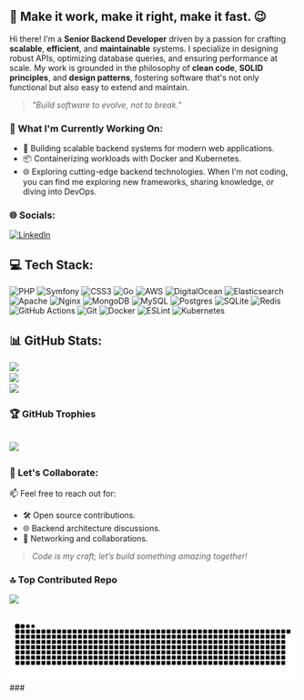 
## 👋 Make it work, make it right, make it fast. :wink:
Hi there! I'm a **Senior Backend Developer** driven by a passion for crafting **scalable**, **efficient**, and **maintainable** systems. I specialize in designing robust APIs, optimizing database queries, and ensuring performance at scale. My work is grounded in the philosophy of **clean code**, **SOLID principles**, and **design patterns**, fostering software that's not only functional but also easy to extend and maintain.
> _"Build software to evolve, not to break."_

### 🌱 **What I'm Currently Working On**:
- 🚀 Building scalable backend systems for modern web applications.
- 📦 Containerizing workloads with Docker and Kubernetes.
- 🌐 Exploring cutting-edge backend technologies.
When I'm not coding, you can find me exploring new frameworks, sharing knowledge, or diving into DevOps.


### 🌐 Socials:
[![LinkedIn](https://img.shields.io/badge/LinkedIn-%230077B5.svg?logo=linkedin&logoColor=white)](https://linkedin.com/in/brahim-rizq)



## 💻 Tech Stack:
![PHP](https://img.shields.io/badge/php-%23777BB4.svg?style=for-the-badge&logo=php&logoColor=white) ![Symfony](https://img.shields.io/badge/symfony-%23000000.svg?style=for-the-badge&logo=symfony&logoColor=white) ![CSS3](https://img.shields.io/badge/css3-%231572B6.svg?style=for-the-badge&logo=css3&logoColor=white) ![Go](https://img.shields.io/badge/go-%2300ADD8.svg?style=for-the-badge&logo=go&logoColor=white) ![AWS](https://img.shields.io/badge/AWS-%23FF9900.svg?style=for-the-badge&logo=amazon-aws&logoColor=white) ![DigitalOcean](https://img.shields.io/badge/DigitalOcean-%230167ff.svg?style=for-the-badge&logo=digitalOcean&logoColor=white) ![Elasticsearch](https://img.shields.io/badge/elasticsearch-%230377CC.svg?style=for-the-badge&logo=elasticsearch&logoColor=white) ![Apache](https://img.shields.io/badge/apache-%23D42029.svg?style=for-the-badge&logo=apache&logoColor=white) ![Nginx](https://img.shields.io/badge/nginx-%23009639.svg?style=for-the-badge&logo=nginx&logoColor=white) ![MongoDB](https://img.shields.io/badge/MongoDB-%234ea94b.svg?style=for-the-badge&logo=mongodb&logoColor=white) ![MySQL](https://img.shields.io/badge/mysql-4479A1.svg?style=for-the-badge&logo=mysql&logoColor=white) ![Postgres](https://img.shields.io/badge/postgres-%23316192.svg?style=for-the-badge&logo=postgresql&logoColor=white) ![SQLite](https://img.shields.io/badge/sqlite-%2307405e.svg?style=for-the-badge&logo=sqlite&logoColor=white) ![Redis](https://img.shields.io/badge/redis-%23DD0031.svg?style=for-the-badge&logo=redis&logoColor=white) ![GitHub Actions](https://img.shields.io/badge/github%20actions-%232671E5.svg?style=for-the-badge&logo=githubactions&logoColor=white) ![Git](https://img.shields.io/badge/git-%23F05033.svg?style=for-the-badge&logo=git&logoColor=white) ![Docker](https://img.shields.io/badge/docker-%230db7ed.svg?style=for-the-badge&logo=docker&logoColor=white) ![ESLint](https://img.shields.io/badge/ESLint-4B3263?style=for-the-badge&logo=eslint&logoColor=white) ![Kubernetes](https://img.shields.io/badge/kubernetes-%23326ce5.svg?style=for-the-badge&logo=kubernetes&logoColor=white)
## 📊 GitHub Stats:
![](https://github-readme-stats.vercel.app/api?username=brahimrizqHireme&theme=default&hide_border=true&include_all_commits=true&count_private=true)<br/>
![](https://github-readme-streak-stats.herokuapp.com/?user=brahimrizqHireme&theme=default&hide_border=true)<br/>
![](https://github-readme-stats.vercel.app/api/top-langs/?username=brahimrizqHireme&theme=default&hide_border=true&include_all_commits=true&count_private=true&layout=compact)
### 🏆 GitHub Trophies
![](https://github-profile-trophy.vercel.app/?username=brahimrizqHireme&theme=radical&no-frame=true&no-bg=true&margin-w=4)
---

### 🚀 Let's Collaborate:
📫 Feel free to reach out for: 
- 🛠 Open source contributions.
- 🌐 Backend architecture discussions.
- 🤝 Networking and collaborations.

> _Code is my craft; let’s build something amazing together!_

### 🔝 Top Contributed Repo
![](https://github-contributor-stats.vercel.app/api?username=brahimrizqHireme&limit=5&theme=default&combine_all_yearly_contributions=true)


###
<picture>
  <source media="(prefers-color-scheme: dark)" srcset="https://raw.githubusercontent.com/brahimrizqHireme/brahimrizqHireme/output/github-snake-dark.svg" />
  <source media="(prefers-color-scheme: light)" srcset="https://raw.githubusercontent.com/brahimrizqHireme/brahimrizqHireme/output/github-snake.svg" />
  <img alt="github-snake" src="https://raw.githubusercontent.com/brahimrizqHireme/brahimrizqHireme/output/github-snake.svg" />
</picture>
###